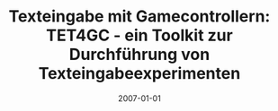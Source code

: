 ---
abstract: ''
authors:
- Daniel Brachmair
date: '2007-01-01'
featured: false
links:
- name: Publik
  url: https://publik.tuwien.ac.at/showentry.php?ID=141569&lang=1
publication_types:
- '7'
publishDate: '2007-01-01'
title: 'Texteingabe mit Gamecontrollern: TET4GC - ein Toolkit zur Durchführung von
  Texteingabeexperimenten'
url_pdf: ''
---